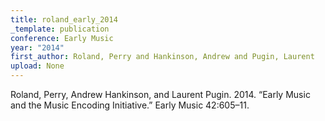 ```yaml
---
title: roland_early_2014
_template: publication
conference: Early Music
year: "2014"
first_author: Roland, Perry and Hankinson, Andrew and Pugin, Laurent
upload: None
---
```

Roland, Perry, Andrew Hankinson, and Laurent Pugin. 2014. “Early Music and the Music Encoding Initiative.” Early Music 42:605–11.